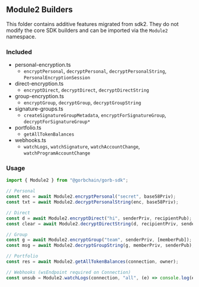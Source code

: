 ## Module2 Builders

This folder contains additive features migrated from sdk2. They do not modify the core SDK builders and can be imported via the `Module2` namespace.

### Included

- personal-encryption.ts
  - `encryptPersonal`, `decryptPersonal`, `decryptPersonalString`, `PersonalEncryptionSession`
- direct-encryption.ts
  - `encryptDirect`, `decryptDirect`, `decryptDirectString`
- group-encryption.ts
  - `encryptGroup`, `decryptGroup`, `decryptGroupString`
- signature-groups.ts
  - `createSignatureGroupMetadata`, `encryptForSignatureGroup`, `decryptForSignatureGroup*`
- portfolio.ts
  - `getAllTokenBalances`
- webhooks.ts
  - `watchLogs`, `watchSignature`, `watchAccountChange`, `watchProgramAccountChange`

### Usage

```ts
import { Module2 } from "@gorbchain/gorb-sdk";

// Personal
const enc = await Module2.encryptPersonal("secret", base58Priv);
const txt = await Module2.decryptPersonalString(enc, base58Priv);

// Direct
const d = await Module2.encryptDirect("hi", senderPriv, recipientPub);
const clear = await Module2.decryptDirectString(d, recipientPriv, senderPub);

// Group
const g = await Module2.encryptGroup("team", senderPriv, [memberPub]);
const msg = await Module2.decryptGroupString(g, memberPriv, senderPub);

// Portfolio
const res = await Module2.getAllTokenBalances(connection, owner);

// Webhooks (wsEndpoint required on Connection)
const unsub = Module2.watchLogs(connection, "all", (e) => console.log(e.logs));
```


